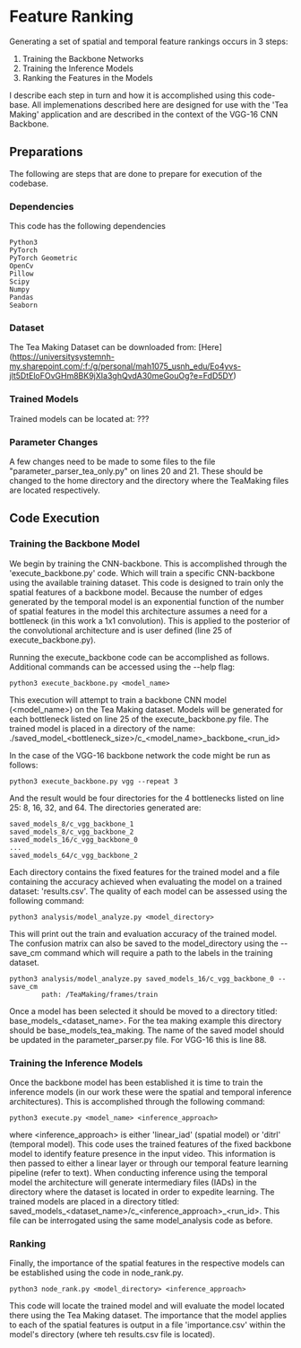 # Feature Ranking

Generating a set of spatial and temporal feature rankings occurs in 3 steps:

1. Training the Backbone Networks
2. Training the Inference Models
3. Ranking the Features in the Models

I describe each step in turn and how it is accomplished using this code-base. All implemenations described here are 
designed for use with the 'Tea Making' application and are described in the context of the VGG-16 CNN Backbone.

## Preparations

The following are steps that are done to prepare for execution of the codebase.

### Dependencies

This code has the following dependencies

```
Python3
PyTorch
PyTorch Geometric
OpenCv
Pillow
Scipy
Numpy
Pandas
Seaborn
```

### Dataset

The Tea Making Dataset can be downloaded from: [Here] (https://universitysystemnh-my.sharepoint.com/:f:/g/personal/mah1075_usnh_edu/Eo4yvs-jlt5DtEloFOvGHm8BK9jXIa3ghQvdA30meGouOg?e=FdD5DY)

### Trained Models

Trained models can be located at: ???

### Parameter Changes

A few changes need to be made to some files to the file "parameter_parser_tea_only.py" on lines 20 and 21.
These should be changed to the home directory and the directory where the TeaMaking files are located respectively.

## Code Execution

### Training the Backbone Model

We begin by training the CNN-backbone. This is accomplished through the 'execute_backbone.py' code. Which will train a 
specific CNN-backbone using the available training dataset. This code is designed to train only the spatial features of 
a backbone model. Because the number of edges generated by the temporal model is an exponential function of the number
of spatial features in the model this architecture assumes a need for a bottleneck (in this work a 1x1 convolution). 
This is applied to the posterior of the convolutional architecture and is user defined (line 25 of execute_backbone.py).

Running the execute_backbone code can be accomplished as follows. Additional commands can be accessed using the --help 
flag: 

```python3 execute_backbone.py <model_name>```

This execution will attempt to train a backbone CNN model (<model_name>) on the Tea Making dataset. Models will be 
generated for each bottleneck listed on line 25 of the execute_backbone.py file. The trained model is placed in a
directory of the name: ./saved_model_<bottleneck_size>/c_<model_name>\_backbone\_<run_id>

In the case of the VGG-16 backbone network the code might be run as follows:

```python3 execute_backbone.py vgg --repeat 3```

And the result would be four directories for the 4 bottlenecks listed on line 25: 8, 16, 32, and 64. The directories 
generated are: 

```saved_models_8/c_vgg_backbone_0
saved_models_8/c_vgg_backbone_1
saved_models_8/c_vgg_backbone_2
saved_models_16/c_vgg_backbone_0
...
saved_models_64/c_vgg_backbone_2
```

Each directory contains the fixed features for the trained model and a file containing the accuracy achieved when 
evaluating the model on a trained dataset: 'results.csv'. The quality of each model can be assessed using the following 
command:

```python3 analysis/model_analyze.py <model_directory>```

This will print out the train and evaluation accuracy of the trained model. The confusion matrix can also be saved
to the model_directory using the --save_cm command which will require a path to the labels in the training dataset.

```
python3 analysis/model_analyze.py saved_models_16/c_vgg_backbone_0 --save_cm
        path: /TeaMaking/frames/train
```

Once a model has been selected it should be moved to a directory titled: base_models_<dataset_name>. For the tea making 
example this directory should be base_models_tea_making. The name of the saved model should be updated in the 
parameter_parser.py file. For VGG-16 this is line 88.

### Training the Inference Models

Once the backbone model has been established it is time to train the inference models (in our work
these were the spatial and temporal inference architectures). This is accomplished through the following command:

```python3 execute.py <model_name> <inference_approach>```

where <inference_approach> is either 'linear_iad' (spatial model) or 'ditrl' (temporal model). This code uses the 
trained features of the fixed backbone model to identify feature presence in the input video. This information
is then passed to either a linear layer or through our temporal feature learning pipeline (refer to text). When conducting
inference using the temporal model the architecture will generate intermediary files (IADs) in the directory where the 
dataset is located in order to expedite learning. The trained models are placed in a directory titled: 
saved_models_<dataset_name>/c_<inference_approach>_<run_id>. This file can be interrogated using the same model_analysis 
code as before.

### Ranking

Finally, the importance of the spatial features in the respective models can be established using the code in 
node_rank.py. 

```python3 node_rank.py <model_directory> <inference_approach>```

This code will locate the trained model and will evaluate the model located there using the Tea Making dataset.
The importance that the model applies to each of the spatial features is output in a file 'importance.csv' within the 
model's directory (where teh results.csv file is located).

